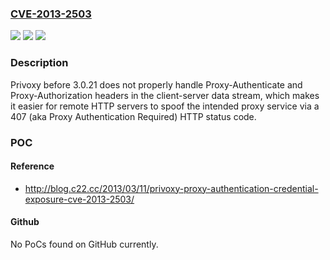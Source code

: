 ### [CVE-2013-2503](https://cve.mitre.org/cgi-bin/cvename.cgi?name=CVE-2013-2503)
![](https://img.shields.io/static/v1?label=Product&message=n%2Fa&color=blue)
![](https://img.shields.io/static/v1?label=Version&message=n%2Fa&color=blue)
![](https://img.shields.io/static/v1?label=Vulnerability&message=n%2Fa&color=brighgreen)

### Description

Privoxy before 3.0.21 does not properly handle Proxy-Authenticate and Proxy-Authorization headers in the client-server data stream, which makes it easier for remote HTTP servers to spoof the intended proxy service via a 407 (aka Proxy Authentication Required) HTTP status code.

### POC

#### Reference
- http://blog.c22.cc/2013/03/11/privoxy-proxy-authentication-credential-exposure-cve-2013-2503/

#### Github
No PoCs found on GitHub currently.

